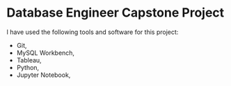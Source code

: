# Database Engineer Capstone Project

I have used the following tools and software for this project:

* Git,
* MySQL Workbench,
* Tableau,
* Python,
* Jupyter Notebook,
